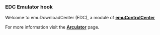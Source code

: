 ### EDC Emulator hook

Welcome to emuDownloadCenter (EDC), a module of [**emuControlCenter**](https://github.com/PhoenixInteractiveNL/emuControlCenter/wiki/)

For more information visit the [**Arculator**](https://github.com/PhoenixInteractiveNL/edc-masterhook/wiki/Emulator-arculator#menu) page.
